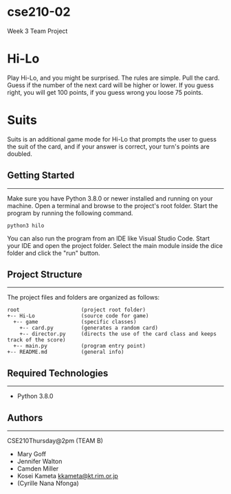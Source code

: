 # cse210-02
Week 3 Team Project

# Hi-Lo
Play Hi-Lo, and you might be surprised. The rules are simple. Pull the card. Guess if the number of the next card will be higher or
lower. If you guess right, you will get 100 points, if you guess wrong you loose 75 points. 

# Suits
Suits is an additional game mode for Hi-Lo that prompts the user to guess the
suit of the card, and if your answer is correct, your turn's points are doubled. 

## Getting Started
---
Make sure you have Python 3.8.0 or newer installed and running on your machine. Open a terminal and 
browse to the project's root folder. Start the program by running the following command.
```
python3 hilo 
```
You can also run the program from an IDE like Visual Studio Code. Start your IDE and open the 
project folder. Select the main module inside the dice folder and click the "run" button.

## Project Structure
---
The project files and folders are organized as follows:
```
root                    (project root folder)
+-- Hi-Lo               (source code for game)
  +-- game              (specific classes)
    +-- card.py         (generates a random card)
    +-- director.py     (directs the use of the card class and keeps track of the score)
  +-- main.py           (program entry point)
+-- README.md           (general info)
```

## Required Technologies
---
* Python 3.8.0

## Authors
---
CSE210Thursday@2pm (TEAM B)
* Mary Goff
* Jennifer Walton
* Camden Miller
* Kosei Kameta <kkameta@kt.rim.or.jp>
* (Cyrille Nana Nfonga)
